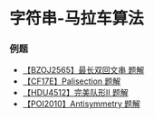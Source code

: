 # 字符串-马拉车算法

### 例题

- [【BZOJ2565】最长双回文串 题解](https://EbolaEmperor.github.io/article/solutions/BZOJ2565_Longest_double_palindrome_string)
- [【CF17E】Palisection 题解](https://EbolaEmperor.github.io/article/solutions/CF17E_Palisection)
- [【HDU4512】完美队形II 题解](https://EbolaEmperor.github.io/article/solutions/HDU4512_Perfect_formation_II)
- [【POI2010】Antisymmetry 题解](https://EbolaEmperor.github.io/article/solutions/POI2010_Antisymmetry)
